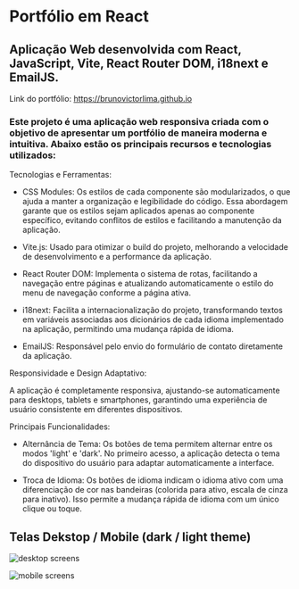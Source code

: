 # Portfólio em React
## Aplicação Web desenvolvida com React, JavaScript, Vite, React Router DOM, i18next e EmailJS.
Link do portfólio: https://brunovictorlima.github.io

### Este projeto é uma aplicação web responsiva criada com o objetivo de apresentar um portfólio de maneira moderna e intuitiva. Abaixo estão os principais recursos e tecnologias utilizados:

Tecnologias e Ferramentas:

- CSS Modules: Os estilos de cada componente são modularizados, o que ajuda a manter a organização e legibilidade do código. Essa abordagem garante que os estilos sejam aplicados apenas ao componente específico, evitando conflitos de estilos e facilitando a manutenção da aplicação.
  
- Vite.js: Usado para otimizar o build do projeto, melhorando a velocidade de desenvolvimento e a performance da aplicação.

- React Router DOM: Implementa o sistema de rotas, facilitando a navegação entre páginas e atualizando automaticamente o estilo do menu de navegação conforme a página ativa.

- i18next: Facilita a internacionalização do projeto, transformando textos em variáveis associadas aos dicionários de cada idioma implementado na aplicação, permitindo uma mudança rápida de idioma.

- EmailJS: Responsável pelo envio do formulário de contato diretamente da aplicação.

Responsividade e Design Adaptativo:

A aplicação é completamente responsiva, ajustando-se automaticamente para desktops, tablets e smartphones, garantindo uma experiência de usuário consistente em diferentes dispositivos.

Principais Funcionalidades:

- Alternância de Tema: Os botões de tema permitem alternar entre os modos 'light' e 'dark'. No primeiro acesso, a aplicação detecta o tema do dispositivo do usuário para adaptar automaticamente a interface.

- Troca de Idioma: Os botões de idioma indicam o idioma ativo com uma diferenciação de cor nas bandeiras (colorida para ativo, escala de cinza para inativo). Isso permite a mudança rápida de idioma com um único clique ou toque.

## Telas Dekstop / Mobile (dark / light theme)

![desktop screens](https://github.com/user-attachments/assets/280dc99a-2ac0-4bb2-8e00-559c2cd8d65c)

![mobile screens](https://github.com/user-attachments/assets/99c22fb4-2359-4a9f-9c72-c12080158dc6)


